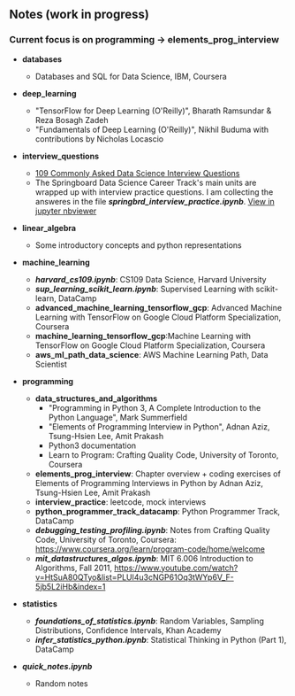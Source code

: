 ## Notes (work in progress)

### Current focus is on programming -> elements_prog_interview


* **databases**
    * Databases and SQL for Data Science, IBM, Coursera

* **deep_learning**
    * "TensorFlow for Deep Learning (O'Reilly)", Bharath Ramsundar & Reza Bosagh Zadeh
    * "Fundamentals of Deep Learning (O'Reilly)", Nikhil Buduma with contributions by Nicholas Locascio 
  
* **interview_questions**   
    * [109 Commonly Asked Data Science Interview Questions](https://nbviewer.jupyter.org/github/arstepanyan/Notes/blob/master/interview_questions/109_interview_questions.ipynb)
    * The Springboard Data Science Career Track's main units are wrapped up with interview practice questions. I am collecting the answeres in the file ***springbrd_interview_practice.ipynb***. [View in jupyter nbviewer](https://nbviewer.jupyter.org/github/arstepanyan/Notes/blob/master/interview_questions/springbrd_interview_practice.ipynb)  
  
* **linear_algebra**
    * Some introductory concepts and python representations

* **machine_learning**  
    * ***harvard_cs109.ipynb***: CS109 Data Science, Harvard University 
    * ***sup_learning_scikit_learn.ipynb***: Supervised Learning with scikit-learn, DataCamp
    * **advanced_machine_learning_tensorflow_gcp**: Advanced Machine Learning with TensorFlow on Google Cloud Platform Specialization, Coursera
    * **machine_learning_tensorflow_gcp**:Machine Learning with TensorFlow on Google Cloud Platform Specialization, Coursera
    * **aws_ml_path_data_science**: AWS Machine Learning Path, Data Scientist

* **programming**
    * **data_structures_and_algorithms**
        * "Programming in Python 3, A Complete Introduction to the Python Language", Mark Summerfield
        * "Elements of Programming Interview in Python", Adnan Aziz, Tsung-Hsien Lee, Amit Prakash
        * Python3 documentation
        * Learn to Program: Crafting Quality Code, University of Toronto, Coursera
    * **elements_prog_interview**: Chapter overview + coding exercises of Elements of Programming Interviews in Python by Adnan Aziz, Tsung-Hsien Lee, Amit Prakash
    * **interview_practice**: leetcode, mock interviews
    * **python_programmer_track_datacamp**: Python Programmer Track, DataCamp
    * ***debugging_testing_profiling.ipynb***: Notes from Crafting Quality Code, University of Toronto, Coursera: https://www.coursera.org/learn/program-code/home/welcome
    * ***mit_datastructures_algos.ipynb***: MIT 6.006 Introduction to Algorithms, Fall 2011, https://www.youtube.com/watch?v=HtSuA80QTyo&list=PLUl4u3cNGP61Oq3tWYp6V_F-5jb5L2iHb&index=1 
  
* **statistics** 
    * ***foundations_of_statistics.ipynb***: Random Variables, Sampling Distributions, Confidence Intervals, Khan Academy
    * ***infer_statistics_python.ipynb***: Statistical Thinking in Python (Part 1), DataCamp

* ***quick_notes.ipynb***
    * Random notes

